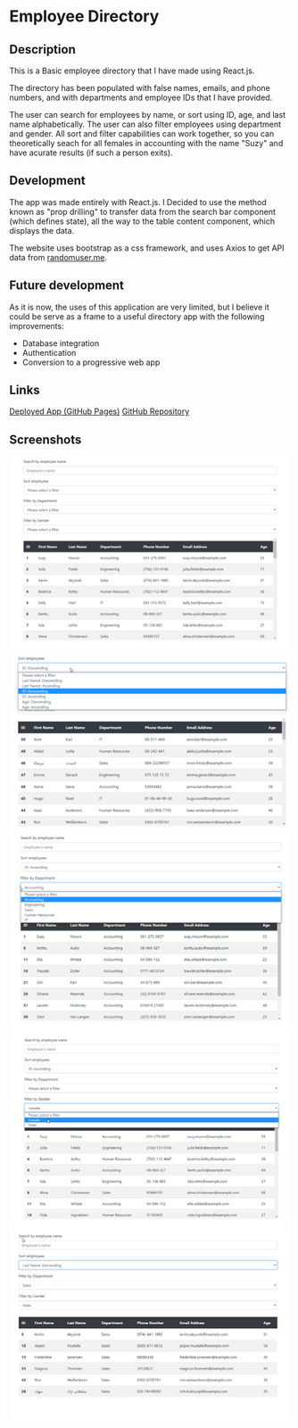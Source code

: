 # Employee Directory

## Description

This is a Basic employee directory that I have made using React.js.  

The directory has been populated with false names, emails, and phone numbers, and with departments and employee IDs that I have provided.  

The user can search for employees by name, or sort using ID, age, and last name alphabetically. The user can also filter employees using department and gender. All sort and filter capabilities can work together, so you can theoretically seach for all females in accounting with the name "Suzy" and have acurate results (if such a person exits).  

## Development

The app was made entirely with React.js. I Decided to use the method known as "prop drilling" to transfer data from the search bar component (which defines state), all the way to the table content component, which displays the data. 

The website uses bootstrap as a css framework, and uses Axios to get API data from [randomuser.me](https://randomuser.me/). 

## Future development 

As it is now, the uses of this application are very limited, but I believe it could be serve as a frame to a useful directory app with the following improvements:  
* Database integration  
* Authentication  
* Conversion to a progressive web app

## Links  
[Deployed App (GitHub Pages)](https://jjbidwell.github.io/employee-directory/)
[GitHub Repository](https://github.com/jjbidwell/employee-directory/)

## Screenshots  
  
![Home](./public/images/home.png)  
![Sort Options](./public/images/sort.png)  
![Department Filter](./public/images/dept-filter.png)  
![Gender Filter](./public/images/gender-filter.png)  
![Sort and Filter](./public/images/all.png)  